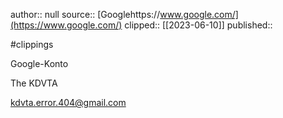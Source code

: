 author:: null
source:: [Googlehttps://www.google.com/](https://www.google.com/)
clipped:: [[2023-06-10]]
published:: 

#clippings

Google-Konto

The KDVTA

kdvta.error.404@gmail.com